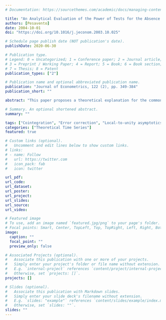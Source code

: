 ```yaml
---
# Documentation: https://sourcethemes.com/academic/docs/managing-content/

title: "An Analytical Evaluation of the Power of Tests for the Absence of Cointegration"
authors: [Pesavento]
date: 2004-10-01
doi: "https://doi.org/10.1016/j.jeconom.2003.10.025"

# Schedule page publish date (NOT publication's date).
publishDate: 2020-06-30

# Publication type.
# Legend: 0 = Uncategorized; 1 = Conference paper; 2 = Journal article;
# 3 = Preprint / Working Paper; 4 = Report; 5 = Book; 6 = Book section;
# 7 = Thesis; 8 = Patent
publication_types: ["2"]

# Publication name and optional abbreviated publication name.
publication: "Journal of Econometrics, 122 (2), pp. 349-384"
publication_short: ""

abstract: "This paper proposes a theoretical explanation for the common empirical results in which different tests for cointegration give different answers. Using local to unity parametrization, this paper analytically computes the power of four tests for the null of no cointegration: The ADF test on the residuals of the cointegration regression, Johansen's maximum eigenvalue test, the t-test on the Error Correction (EC) term, and Boswijk (1994) Wald test. The test statistics are shown to converge under a local alternative to random variables whose distributions are functions of Brownian Motions and Ornstein–Uhlenbeck processes and of a single nuisance parameter. The nuisance parameter is determined by the correlation at frequency zero of the errors in the cointegration relation with the shocks of the right-hand variables. I show that, when this correlation is high, system approaches, like the Johansen maximum eigenvalue or tests of the EC model, can exploit this correlation and significantly outperform single equation tests. Many of the varying results from applying different tests can be attributed to different values of this nuisance parameter."

# Summary. An optional shortened abstract.
summary: ""

tags: ["Cointegration", "Error correction", "Local-to-unity asymptotics"]
categories: ["Theoretical Time Series"]
featured: true

# Custom links (optional).
#   Uncomment and edit lines below to show custom links.
# links:
# - name: Follow
#   url: https://twitter.com
#   icon_pack: fab
#   icon: twitter

url_pdf: 
url_code:
url_dataset:
url_poster:
url_project:
url_slides:
url_source:
url_video:

# Featured image
# To use, add an image named `featured.jpg/png` to your page's folder. 
# Focal points: Smart, Center, TopLeft, Top, TopRight, Left, Right, BottomLeft, Bottom, BottomRight.
image:
  caption: ""
  focal_point: ""
  preview_only: false

# Associated Projects (optional).
#   Associate this publication with one or more of your projects.
#   Simply enter your project's folder or file name without extension.
#   E.g. `internal-project` references `content/project/internal-project/index.md`.
#   Otherwise, set `projects: []`.
projects: []

# Slides (optional).
#   Associate this publication with Markdown slides.
#   Simply enter your slide deck's filename without extension.
#   E.g. `slides: "example"` references `content/slides/example/index.md`.
#   Otherwise, set `slides: ""`.
slides: ""
---
```

